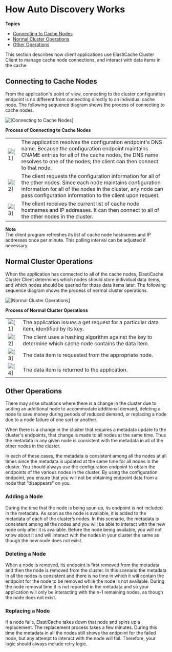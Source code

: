 # How Auto Discovery Works<a name="AutoDiscovery.HowAutoDiscoveryWorks"></a>

**Topics**
+ [Connecting to Cache Nodes](#AutoDiscovery.HowAutoDiscoveryWorks.Connecting)
+ [Normal Cluster Operations](#AutoDiscovery.HowAutoDiscoveryWorks.NormalOps)
+ [Other Operations](#AutoDiscovery.HowAutoDiscoveryWorks.OtherOps)

This section describes how client applications use ElastiCache Cluster Client to manage cache node connections, and interact with data items in the cache\.

## Connecting to Cache Nodes<a name="AutoDiscovery.HowAutoDiscoveryWorks.Connecting"></a>

From the application's point of view, connecting to the cluster configuration endpoint is no different from connecting directly to an individual cache node\. The following sequence diagram shows the process of connecting to cache nodes\. 

![\[Connecting to Cache Nodes\]](http://docs.aws.amazon.com/AmazonElastiCache/latest/mem-ug/images/autodiscovery_cluster_membership_refresh-diagram.png)


**Process of Connecting to Cache Nodes**  

|  |  | 
| --- |--- |
|  ![\[1\]](http://docs.aws.amazon.com/AmazonElastiCache/latest/mem-ug/images/callouts/1.png) | The application resolves the configuration endpoint's DNS name\. Because the configuration endpoint maintains CNAME entries for all of the cache nodes, the DNS name resolves to one of the nodes; the client can then connect to that node\. | 
|  ![\[2\]](http://docs.aws.amazon.com/AmazonElastiCache/latest/mem-ug/images/callouts/2.png) | The client requests the configuration information for all of the other nodes\. Since each node maintains configuration information for all of the nodes in the cluster, any node can pass configuration information to the client upon request\. | 
|  ![\[3\]](http://docs.aws.amazon.com/AmazonElastiCache/latest/mem-ug/images/callouts/3.png) | The client receives the current list of cache node hostnames and IP addresses\. It can then connect to all of the other nodes in the cluster\. | 

**Note**  
The client program refreshes its list of cache node hostnames and IP addresses once per minute\. This polling interval can be adjusted if necessary\.

## Normal Cluster Operations<a name="AutoDiscovery.HowAutoDiscoveryWorks.NormalOps"></a>

When the application has connected to all of the cache nodes, ElastiCache Cluster Client determines which nodes should store individual data items, and which nodes should be queried for those data items later\. The following sequence diagram shows the process of normal cluster operations\.

![\[Normal Cluster Operations\]](http://docs.aws.amazon.com/AmazonElastiCache/latest/mem-ug/images/autodiscovery_normal_cache_usage-diagram.png)


**Process of Normal Cluster Operations**  

|  |  | 
| --- |--- |
|  ![\[1\]](http://docs.aws.amazon.com/AmazonElastiCache/latest/mem-ug/images/callouts/1.png) | The application issues a get request for a particular data item, identified by its key\. | 
|  ![\[2\]](http://docs.aws.amazon.com/AmazonElastiCache/latest/mem-ug/images/callouts/2.png) | The client uses a hashing algorithm against the key to determine which cache node contains the data item\. | 
|  ![\[3\]](http://docs.aws.amazon.com/AmazonElastiCache/latest/mem-ug/images/callouts/3.png) | The data item is requested from the appropriate node\. | 
|  ![\[4\]](http://docs.aws.amazon.com/AmazonElastiCache/latest/mem-ug/images/callouts/4.png) | The data item is returned to the application\. | 

## Other Operations<a name="AutoDiscovery.HowAutoDiscoveryWorks.OtherOps"></a>

There may arise situations where there is a change in the cluster due to adding an additional node to accommodate additional demand, deleting a node to save money during periods of reduced demand, or replacing a node due to a node failure of one sort or another\.

When there is a change in the cluster that requires a metadata update to the cluster's endpoints, that change is made to all nodes at the same time\. Thus the metadata in any given node is consistent with the metadata in all of the other nodes in the cluster\.

In each of these cases, the metadata is consistent among all the nodes at all times since the metadata is updated at the same time for all nodes in the cluster\. You should always use the configuration endpoint to obtain the endpoints of the various nodes in the cluster\. By using the configuration endpoint, you ensure that you will not be obtaining endpoint data from a node that “disappears” on you\.

### Adding a Node<a name="AutoDiscovery.HowAutoDiscoveryWorks.OtherOps.AddNode"></a>

During the time that the node is being spun up, its endpoint is not included in the metadata\. As soon as the node is available, it is added to the metadata of each of the cluster’s nodes\. In this scenario, the metadata is consistent among all the nodes and you will be able to interact with the new node only after it is available\. Before the node being available, you will not know about it and will interact with the nodes in your cluster the same as though the new node does not exist\.

### Deleting a Node<a name="AutoDiscovery.HowAutoDiscoveryWorks.OtherOps.DelNode"></a>

When a node is removed, its endpoint is first removed from the metadata and then the node is removed from the cluster\. In this scenario the metadata in all the nodes is consistent and there is no time in which it will contain the endpoint for the node to be removed while the node is not available\. During the node removal time it is not reported in the metadata and so your application will only be interacting with the n\-1 remaining nodes, as though the node does not exist\.

### Replacing a Node<a name="AutoDiscovery.HowAutoDiscoveryWorks.OtherOps.ReplaceNode"></a>

If a node fails, ElastiCache takes down that node and spins up a replacement\. The replacement process takes a few minutes\. During this time the metadata in all the nodes still shows the endpoint for the failed node, but any attempt to interact with the node will fail\. Therefore, your logic should always include retry logic\.